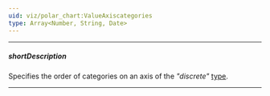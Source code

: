 ```yaml
---
uid: viz/polar_chart:ValueAxiscategories
type: Array<Number, String, Date>
---
```

---
##### shortDescription
Specifies the order of categories on an axis of the *"discrete"* [type](/api-reference/10%20UI%20Components/dxPolarChart/1%20Configuration/valueAxis/type.md '/Documentation/ApiReference/UI_Components/dxPolarChart/Configuration/valueAxis/#type').

---
<!--
&lt;!-- %fullDescription% --&gt;
 
&lt;!-- import * from 'api-reference\10 UI Components\dxChart\1 Configuration\valueAxis\categories.md' --&gt;
-->